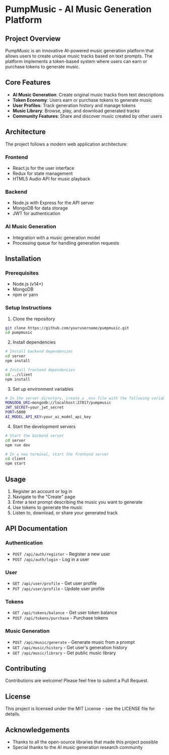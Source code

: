 # PumpMusic - AI Music Generation Platform

## Project Overview
PumpMusic is an innovative AI-powered music generation platform that allows users to create unique music tracks based on text prompts. The platform implements a token-based system where users can earn or purchase tokens to generate music.

## Core Features
- **AI Music Generation**: Create original music tracks from text descriptions
- **Token Economy**: Users earn or purchase tokens to generate music
- **User Profiles**: Track generation history and manage tokens
- **Music Library**: Browse, play, and download generated tracks
- **Community Features**: Share and discover music created by other users

## Architecture
The project follows a modern web application architecture:

### Frontend
- React.js for the user interface
- Redux for state management
- HTML5 Audio API for music playback

### Backend
- Node.js with Express for the API server
- MongoDB for data storage
- JWT for authentication

### AI Music Generation
- Integration with a music generation model
- Processing queue for handling generation requests

## Installation

### Prerequisites
- Node.js (v14+)
- MongoDB
- npm or yarn

### Setup Instructions

1. Clone the repository
```bash
git clone https://github.com/yourusername/pumpmusic.git
cd pumpmusic
```

2. Install dependencies
```bash
# Install backend dependencies
cd server
npm install

# Install frontend dependencies
cd ../client
npm install
```

3. Set up environment variables
```bash
# In the server directory, create a .env file with the following variables
MONGODB_URI=mongodb://localhost:27017/pumpmusic
JWT_SECRET=your_jwt_secret
PORT=5000
AI_MODEL_API_KEY=your_ai_model_api_key
```

4. Start the development servers
```bash
# Start the backend server
cd server
npm run dev

# In a new terminal, start the frontend server
cd client
npm start
```

## Usage

1. Register an account or log in
2. Navigate to the "Create" page
3. Enter a text prompt describing the music you want to generate
4. Use tokens to generate the music
5. Listen to, download, or share your generated track

## API Documentation

### Authentication
- `POST /api/auth/register` - Register a new user
- `POST /api/auth/login` - Log in a user

### User
- `GET /api/user/profile` - Get user profile
- `PUT /api/user/profile` - Update user profile

### Tokens
- `GET /api/tokens/balance` - Get user token balance
- `POST /api/tokens/purchase` - Purchase tokens

### Music Generation
- `POST /api/music/generate` - Generate music from a prompt
- `GET /api/music/history` - Get user's generation history
- `GET /api/music/library` - Get public music library

## Contributing
Contributions are welcome! Please feel free to submit a Pull Request.

## License
This project is licensed under the MIT License - see the LICENSE file for details.

## Acknowledgements
- Thanks to all the open-source libraries that made this project possible
- Special thanks to the AI music generation research community